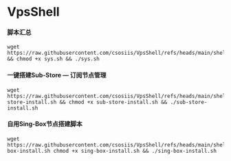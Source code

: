# VpsShell

#### 脚本汇总

```
wget https://raw.githubusercontent.com/csosiis/VpsShell/refs/heads/main/shell/sys.sh && chmod +x sys.sh && ./sys.sh
```



#### 一键搭建Sub-Store — 订阅节点管理

```
wget https://raw.githubusercontent.com/csosiis/VpsShell/refs/heads/main/shell/sub-store-install.sh && chmod +x sub-store-install.sh && ./sub-store-install.sh
```



#### 自用Sing-Box节点搭建脚本

```
wget https://raw.githubusercontent.com/csosiis/VpsShell/refs/heads/main/shell/sing-box-install.sh chmod +x sing-box-install.sh && ./sing-box-install.sh
```

